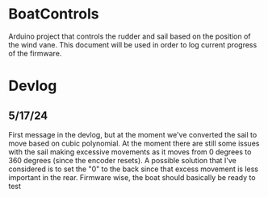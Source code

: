 # BoatControls
Arduino project that controls the rudder and sail based on the position of the wind vane. This document will be used in order to log current progress of the firmware.

# Devlog  

## 5/17/24
First message in the devlog, but at the moment we've converted the sail to move based on cubic polynomial. At the moment there are still some issues with the sail making excessive movements as it 
moves from 0 degrees to 360 degrees (since the encoder resets). A possible solution that I've considered is to set the "0" to the back since that excess movement is less important in the rear. 
Firmware wise, the boat should basically be ready to test 
